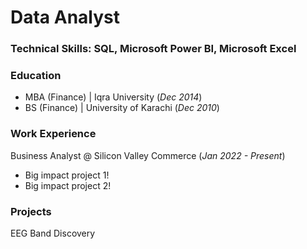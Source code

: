 # Data Analyst

### Technical Skills: SQL, Microsoft Power BI, Microsoft Excel

### Education
 - MBA (Finance) | Iqra University (_Dec 2014_)
 - BS (Finance) | University of Karachi (_Dec 2010_)

### Work Experience
Business Analyst @ Silicon Valley Commerce (_Jan 2022 - Present_)
 - Big impact project 1!
 - Big impact project 2!

### Projects
EEG Band Discovery
